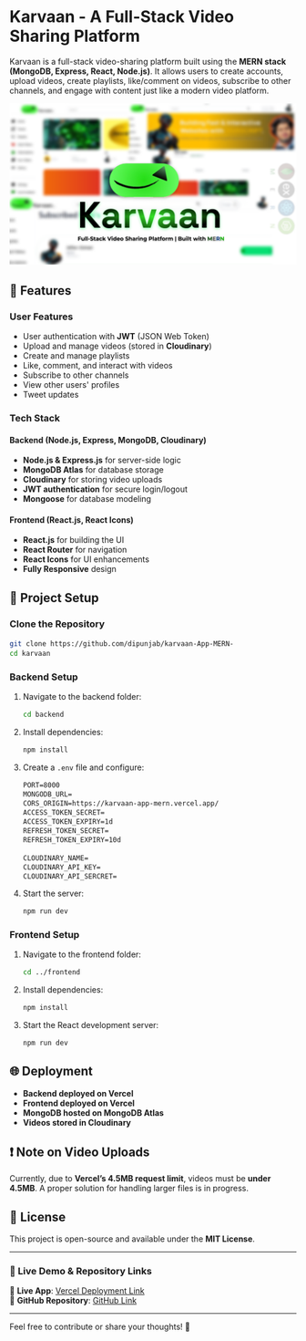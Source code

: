 # Karvaan - A Full-Stack Video Sharing Platform

Karvaan is a full-stack video-sharing platform built using the **MERN stack (MongoDB, Express, React, Node.js)**. It allows users to create accounts, upload videos, create playlists, like/comment on videos, subscribe to other channels, and engage with content just like a modern video platform.

![Karvaan Preview](assets/frame.png)

## 🚀 Features

### **User Features**
- User authentication with **JWT** (JSON Web Token)
- Upload and manage videos (stored in **Cloudinary**)
- Create and manage playlists
- Like, comment, and interact with videos
- Subscribe to other channels
- View other users' profiles
- Tweet updates

### **Tech Stack**
#### **Backend** (Node.js, Express, MongoDB, Cloudinary)
- **Node.js & Express.js** for server-side logic
- **MongoDB Atlas** for database storage
- **Cloudinary** for storing video uploads
- **JWT authentication** for secure login/logout
- **Mongoose** for database modeling

#### **Frontend** (React.js, React Icons)
- **React.js** for building the UI
- **React Router** for navigation
- **React Icons** for UI enhancements
- **Fully Responsive** design

## 📂 Project Setup

### **Clone the Repository**
```bash
git clone https://github.com/dipunjab/karvaan-App-MERN-
cd karvaan
```

### **Backend Setup**
1. Navigate to the backend folder:
   ```bash
   cd backend
   ```
2. Install dependencies:
   ```bash
   npm install
   ```
3. Create a `.env` file and configure:
   ```env
   PORT=8000
   MONGODB_URL=
   CORS_ORIGIN=https://karvaan-app-mern.vercel.app/
   ACCESS_TOKEN_SECRET=
   ACCESS_TOKEN_EXPIRY=1d
   REFRESH_TOKEN_SECRET=
   REFRESH_TOKEN_EXPIRY=10d

   CLOUDINARY_NAME=
   CLOUDINARY_API_KEY=
   CLOUDINARY_API_SERCRET=
   ```
4. Start the server:
   ```bash
   npm run dev
   ```

### **Frontend Setup**
1. Navigate to the frontend folder:
   ```bash
   cd ../frontend
   ```
2. Install dependencies:
   ```bash
   npm install
   ```
3. Start the React development server:
   ```bash
   npm run dev
   ```

## 🌐 Deployment
- **Backend deployed on Vercel**
- **Frontend deployed on Vercel**
- **MongoDB hosted on MongoDB Atlas**
- **Videos stored in Cloudinary**

## ❗ Note on Video Uploads
Currently, due to **Vercel’s 4.5MB request limit**, videos must be **under 4.5MB**. A proper solution for handling larger files is in progress.

## 📜 License
This project is open-source and available under the **MIT License**.

---
### 🎥 Live Demo & Repository Links
📌 **Live App**: [Vercel Deployment Link](https://karvaan-app-mern.vercel.app/)  
📌 **GitHub Repository**: [GitHub Link](https://github.com/dipunjab/karvaan-App-MERN-)

---
Feel free to contribute or share your thoughts! 🚀

